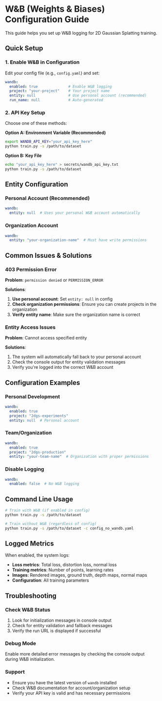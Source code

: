 # W&B (Weights & Biases) Configuration Guide

This guide helps you set up W&B logging for 2D Gaussian Splatting training.

## Quick Setup

### 1. Enable W&B in Configuration

Edit your config file (e.g., `config.yaml`) and set:

```yaml
wandb:
  enabled: true              # Enable W&B logging
  project: "your-project"    # Your project name
  entity: null               # Use personal account (recommended)
  run_name: null             # Auto-generated
```

### 2. API Key Setup

Choose one of these methods:

**Option A: Environment Variable (Recommended)**
```bash
export WANDB_API_KEY="your_api_key_here"
python train.py -s /path/to/dataset
```

**Option B: Key File**
```bash
echo "your_api_key_here" > secrets/wandb_api_key.txt
python train.py -s /path/to/dataset
```

## Entity Configuration

### Personal Account (Recommended)
```yaml
wandb:
  entity: null  # Uses your personal W&B account automatically
```

### Organization Account
```yaml
wandb:
  entity: "your-organization-name"  # Must have write permissions
```

## Common Issues & Solutions

### 403 Permission Error

**Problem**: `permission denied` or `PERMISSION_ERROR`

**Solutions**:
1. **Use personal account**: Set `entity: null` in config
2. **Check organization permissions**: Ensure you can create projects in the organization
3. **Verify entity name**: Make sure the organization name is correct

### Entity Access Issues

**Problem**: Cannot access specified entity

**Solutions**:
1. The system will automatically fall back to your personal account
2. Check the console output for entity validation messages
3. Verify you're logged into the correct W&B account

## Configuration Examples

### Personal Development
```yaml
wandb:
  enabled: true
  project: "2dgs-experiments"
  entity: null  # Personal account
```

### Team/Organization
```yaml
wandb:
  enabled: true
  project: "2dgs-production"
  entity: "your-team-name"  # Organization with proper permissions
```

### Disable Logging
```yaml
wandb:
  enabled: false  # No W&B logging
```

## Command Line Usage

```bash
# Train with W&B (if enabled in config)
python train.py -s /path/to/dataset

# Train without W&B (regardless of config)
python train.py -s /path/to/dataset -c config_no_wandb.yaml
```

## Logged Metrics

When enabled, the system logs:

- **Loss metrics**: Total loss, distortion loss, normal loss
- **Training metrics**: Number of points, learning rates
- **Images**: Rendered images, ground truth, depth maps, normal maps
- **Configuration**: All training parameters

## Troubleshooting

### Check W&B Status
1. Look for initialization messages in console output
2. Check for entity validation and fallback messages
3. Verify the run URL is displayed if successful

### Debug Mode
Enable more detailed error messages by checking the console output during W&B initialization.

### Support
- Ensure you have the latest version of `wandb` installed
- Check W&B documentation for account/organization setup
- Verify your API key is valid and has necessary permissions
